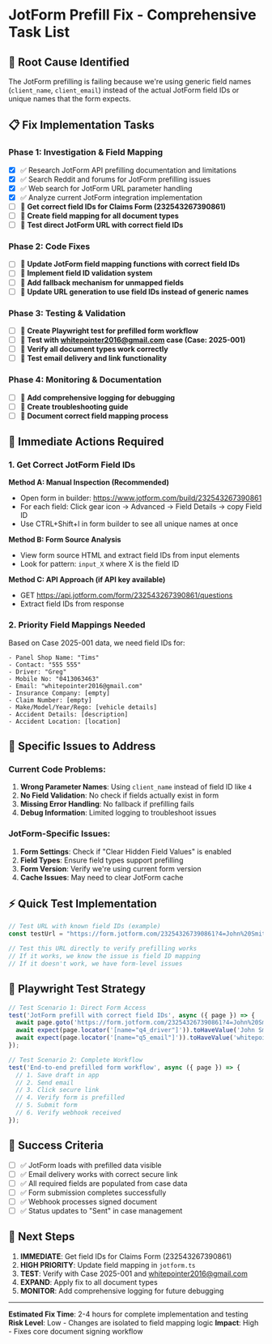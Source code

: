# JotForm Prefill Fix - Comprehensive Task List

## 🚨 Root Cause Identified
The JotForm prefilling is failing because we're using generic field names (`client_name`, `client_email`) instead of the actual JotForm field IDs or unique names that the form expects.

## 📋 Fix Implementation Tasks

### Phase 1: Investigation & Field Mapping
- [x] ✅ Research JotForm API prefilling documentation and limitations
- [x] ✅ Search Reddit and forums for JotForm prefilling issues  
- [x] ✅ Web search for JotForm URL parameter handling
- [x] ✅ Analyze current JotForm integration implementation
- [ ] 🔄 **Get correct field IDs for Claims Form (232543267390861)**
- [ ] 🔄 **Create field mapping for all document types**
- [ ] 🔄 **Test direct JotForm URL with correct field IDs**

### Phase 2: Code Fixes
- [ ] 🔄 **Update JotForm field mapping functions with correct field IDs**
- [ ] 🔄 **Implement field ID validation system**
- [ ] 🔄 **Add fallback mechanism for unmapped fields**
- [ ] 🔄 **Update URL generation to use field IDs instead of generic names**

### Phase 3: Testing & Validation
- [ ] 🔄 **Create Playwright test for prefilled form workflow**
- [ ] 🔄 **Test with whitepointer2016@gmail.com case (Case: 2025-001)**
- [ ] 🔄 **Verify all document types work correctly**
- [ ] 🔄 **Test email delivery and link functionality**

### Phase 4: Monitoring & Documentation
- [ ] 🔄 **Add comprehensive logging for debugging**
- [ ] 🔄 **Create troubleshooting guide**
- [ ] 🔄 **Document correct field mapping process**

## 🔧 Immediate Actions Required

### 1. Get Correct JotForm Field IDs
**Method A: Manual Inspection (Recommended)**
- Open form in builder: https://www.jotform.com/build/232543267390861
- For each field: Click gear icon → Advanced → Field Details → copy Field ID
- Use CTRL+Shift+I in form builder to see all unique names at once

**Method B: Form Source Analysis**
- View form source HTML and extract field IDs from input elements
- Look for pattern: `input_X` where X is the field ID

**Method C: API Approach (if API key available)**
- GET https://api.jotform.com/form/232543267390861/questions
- Extract field IDs from response

### 2. Priority Field Mappings Needed

Based on Case 2025-001 data, we need field IDs for:
```
- Panel Shop Name: "Tims"
- Contact: "555 555" 
- Driver: "Greg"
- Mobile No: "0413063463"
- Email: "whitepointer2016@gmail.com"
- Insurance Company: [empty]
- Claim Number: [empty]
- Make/Model/Year/Rego: [vehicle details]
- Accident Details: [description]
- Accident Location: [location]
```

## 🐛 Specific Issues to Address

### Current Code Problems:
1. **Wrong Parameter Names**: Using `client_name` instead of field ID like `4`
2. **No Field Validation**: No check if fields actually exist in form
3. **Missing Error Handling**: No fallback if prefilling fails
4. **Debug Information**: Limited logging to troubleshoot issues

### JotForm-Specific Issues:
1. **Form Settings**: Check if "Clear Hidden Field Values" is enabled
2. **Field Types**: Ensure field types support prefilling
3. **Form Version**: Verify we're using current form version
4. **Cache Issues**: May need to clear JotForm cache

## ⚡ Quick Test Implementation

```typescript
// Test URL with known field IDs (example)
const testUrl = "https://form.jotform.com/232543267390861?4=John%20Smith&5=whitepointer2016@gmail.com&6=0413063463";

// Test this URL directly to verify prefilling works
// If it works, we know the issue is field ID mapping
// If it doesn't work, we have form-level issues
```

## 🧪 Playwright Test Strategy

```typescript
// Test Scenario 1: Direct Form Access
test('JotForm prefill with correct field IDs', async ({ page }) => {
  await page.goto('https://form.jotform.com/232543267390861?4=John%20Smith&5=whitepointer2016@gmail.com');
  await expect(page.locator('[name="q4_driver"]')).toHaveValue('John Smith');
  await expect(page.locator('[name="q5_email"]')).toHaveValue('whitepointer2016@gmail.com');
});

// Test Scenario 2: Complete Workflow
test('End-to-end prefilled form workflow', async ({ page }) => {
  // 1. Save draft in app
  // 2. Send email 
  // 3. Click secure link
  // 4. Verify form is prefilled
  // 5. Submit form
  // 6. Verify webhook received
});
```

## 🎯 Success Criteria

- [ ] ✅ JotForm loads with prefilled data visible
- [ ] ✅ Email delivery works with correct secure link
- [ ] ✅ All required fields are populated from case data
- [ ] ✅ Form submission completes successfully
- [ ] ✅ Webhook processes signed document
- [ ] ✅ Status updates to "Sent" in case management

## 🚀 Next Steps

1. **IMMEDIATE**: Get field IDs for Claims Form (232543267390861)
2. **HIGH PRIORITY**: Update field mapping in `jotform.ts`
3. **TEST**: Verify with Case 2025-001 and whitepointer2016@gmail.com
4. **EXPAND**: Apply fix to all document types
5. **MONITOR**: Add comprehensive logging for future debugging

---

**Estimated Fix Time**: 2-4 hours for complete implementation and testing
**Risk Level**: Low - Changes are isolated to field mapping logic
**Impact**: High - Fixes core document signing workflow